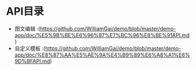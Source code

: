 # API目录  

- 图文编辑 :(https://github.com/WilliamGai/demo/blob/master/demo-app/doc/%E5%9B%BE%E6%96%87%E7%BC%96%E8%BE%91API.md)  
- 自定义模板 :(https://github.com/WilliamGai/demo/blob/master/demo-app/doc/%E8%87%AA%E5%AE%9A%E4%B9%89%E6%A8%A1%E6%9D%BFAPI.md)